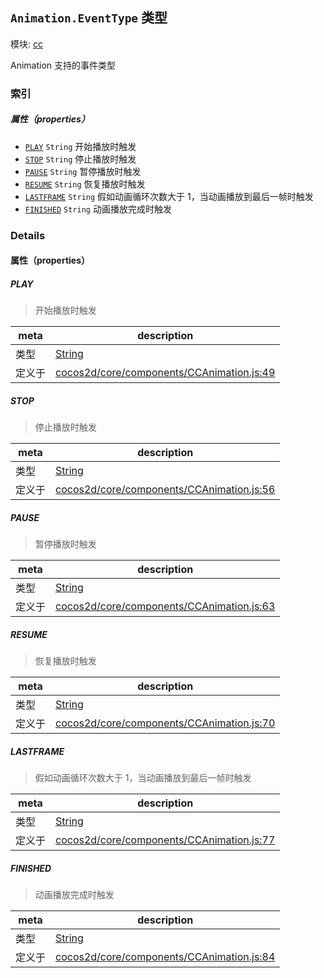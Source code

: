 ## `Animation.EventType` 类型



模块: [cc](../modules/cc.md)


Animation 支持的事件类型



### 索引

##### 属性（properties）

  - [`PLAY`](#play) `String` 开始播放时触发
  - [`STOP`](#stop) `String` 停止播放时触发
  - [`PAUSE`](#pause) `String` 暂停播放时触发
  - [`RESUME`](#resume) `String` 恢复播放时触发
  - [`LASTFRAME`](#lastframe) `String` 假如动画循环次数大于 1，当动画播放到最后一帧时触发
  - [`FINISHED`](#finished) `String` 动画播放完成时触发





### Details


#### 属性（properties）


##### PLAY

> 开始播放时触发

| meta | description |
|------|-------------|
| 类型 | <a href="https://developer.mozilla.org/en/JavaScript/Reference/Global_Objects/String" class="crosslink external" target="_blank">String</a> |
| 定义于 | [cocos2d/core/components/CCAnimation.js:49](https://github.com/cocos-creator/engine/blob/a2f4b48f64e8117cf0d5a93229bfe31932c42384/cocos2d/core/components/CCAnimation.js#L49) |



##### STOP

> 停止播放时触发

| meta | description |
|------|-------------|
| 类型 | <a href="https://developer.mozilla.org/en/JavaScript/Reference/Global_Objects/String" class="crosslink external" target="_blank">String</a> |
| 定义于 | [cocos2d/core/components/CCAnimation.js:56](https://github.com/cocos-creator/engine/blob/a2f4b48f64e8117cf0d5a93229bfe31932c42384/cocos2d/core/components/CCAnimation.js#L56) |



##### PAUSE

> 暂停播放时触发

| meta | description |
|------|-------------|
| 类型 | <a href="https://developer.mozilla.org/en/JavaScript/Reference/Global_Objects/String" class="crosslink external" target="_blank">String</a> |
| 定义于 | [cocos2d/core/components/CCAnimation.js:63](https://github.com/cocos-creator/engine/blob/a2f4b48f64e8117cf0d5a93229bfe31932c42384/cocos2d/core/components/CCAnimation.js#L63) |



##### RESUME

> 恢复播放时触发

| meta | description |
|------|-------------|
| 类型 | <a href="https://developer.mozilla.org/en/JavaScript/Reference/Global_Objects/String" class="crosslink external" target="_blank">String</a> |
| 定义于 | [cocos2d/core/components/CCAnimation.js:70](https://github.com/cocos-creator/engine/blob/a2f4b48f64e8117cf0d5a93229bfe31932c42384/cocos2d/core/components/CCAnimation.js#L70) |



##### LASTFRAME

> 假如动画循环次数大于 1，当动画播放到最后一帧时触发

| meta | description |
|------|-------------|
| 类型 | <a href="https://developer.mozilla.org/en/JavaScript/Reference/Global_Objects/String" class="crosslink external" target="_blank">String</a> |
| 定义于 | [cocos2d/core/components/CCAnimation.js:77](https://github.com/cocos-creator/engine/blob/a2f4b48f64e8117cf0d5a93229bfe31932c42384/cocos2d/core/components/CCAnimation.js#L77) |



##### FINISHED

> 动画播放完成时触发

| meta | description |
|------|-------------|
| 类型 | <a href="https://developer.mozilla.org/en/JavaScript/Reference/Global_Objects/String" class="crosslink external" target="_blank">String</a> |
| 定义于 | [cocos2d/core/components/CCAnimation.js:84](https://github.com/cocos-creator/engine/blob/a2f4b48f64e8117cf0d5a93229bfe31932c42384/cocos2d/core/components/CCAnimation.js#L84) |






